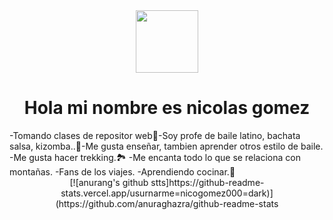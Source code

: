 <div class="header" align= "center">
  <img src="https://media2.giphy.com/media/3oFzm9D3ofutq98QIU/giphy.gif?cid=ecf05e473vs3nu19yqwup8h9voggrem22e5zwpqqhfwe1bke&ep=v1_gifs_search&rid=giphy.gif&ct=g" width="100">
  <h1>Hola mi nombre es nicolas gomez </h1> 
</div>
-Tomando clases de repositor web💫​
-Soy profe de baile latino, bachata salsa, kizomba..🕺​
-Me gusta enseñar, tambien aprender otros estilo de baile.
-Me gusta hacer trekking.🏞️
-Me encanta todo lo que se relaciona con montañas.
-Fans de los viajes.
-Aprendiendo cocinar.🍝​
<div class="mystats"align="center">
[![anurang's github stts]https://github-readme-stats.vercel.app/usurnarme=nicogomez000=dark)](https://github.com/anuraghazra/github-readme-stats
